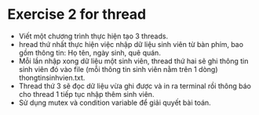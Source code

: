# Exercise 2 for thread

- Viết một chương trình thực hiện tạo 3 threads. 
- hread thứ nhất thực hiện việc nhập dữ liệu sinh viên từ bàn phím, bao gồm thông tin: Họ tên, ngày sinh, quê quán.
- Mỗi lần nhập xong dữ liệu một sinh viên, thread thứ hai sẽ ghi thông tin sinh viên đó vào file (mỗi thông tin sinh viên nằm trên 1 dòng) thongtinsinhvien.txt. 
- Thread thứ 3 sẽ đọc dữ liệu vừa ghi được và in ra terminal rồi thông báo cho thread 1 tiếp tục nhập thêm sinh viên.
- Sử dụng mutex và condition variable để giải quyết bài toán.
